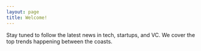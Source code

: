 ```yaml
---
layout: page
title: Welcome!
---
```


Stay tuned to follow the latest news in tech, startups, and VC. We cover the top trends happening between the coasts.
